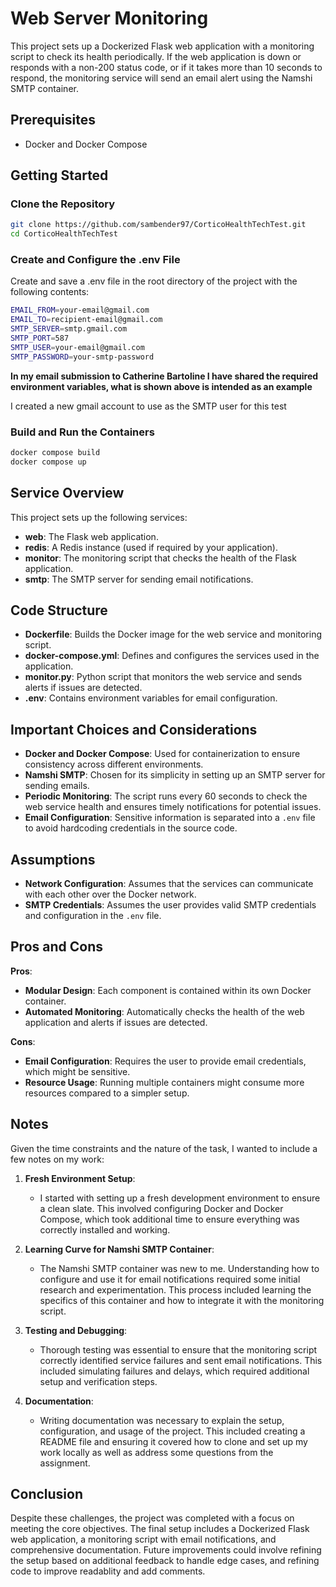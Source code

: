 # Web Server Monitoring

This project sets up a Dockerized Flask web application with a monitoring script to check its health periodically. If the web application is down or responds with a non-200 status code, or if it takes more than 10 seconds to respond, the monitoring service will send an email alert using the Namshi SMTP container.

## Prerequisites

- Docker and Docker Compose

## Getting Started

### Clone the Repository

```bash
git clone https://github.com/sambender97/CorticoHealthTechTest.git
cd CorticoHealthTechTest
```
### Create and Configure the .env File
Create and save a .env file in the root directory of the project with the following contents:

```bash
EMAIL_FROM=your-email@gmail.com
EMAIL_TO=recipient-email@gmail.com
SMTP_SERVER=smtp.gmail.com
SMTP_PORT=587
SMTP_USER=your-email@gmail.com
SMTP_PASSWORD=your-smtp-password
```
**In my email submission to Catherine Bartoline I have shared the required environment variables, what is shown above is intended as an example**

I created a new gmail account to use as the SMTP user for this test

### Build and Run the Containers
```bash
docker compose build
docker compose up
```
## Service Overview

This project sets up the following services:

- **web**: The Flask web application.
- **redis**: A Redis instance (used if required by your application).
- **monitor**: The monitoring script that checks the health of the Flask application.
- **smtp**: The SMTP server for sending email notifications.

## Code Structure

- **Dockerfile**: Builds the Docker image for the web service and monitoring script.
- **docker-compose.yml**: Defines and configures the services used in the application.
- **monitor.py**: Python script that monitors the web service and sends alerts if issues are detected.
- **.env**: Contains environment variables for email configuration.

## Important Choices and Considerations

- **Docker and Docker Compose**: Used for containerization to ensure consistency across different environments.
- **Namshi SMTP**: Chosen for its simplicity in setting up an SMTP server for sending emails.
- **Periodic Monitoring**: The script runs every 60 seconds to check the web service health and ensures timely notifications for potential issues.
- **Email Configuration**: Sensitive information is separated into a `.env` file to avoid hardcoding credentials in the source code.

## Assumptions

- **Network Configuration**: Assumes that the services can communicate with each other over the Docker network.
- **SMTP Credentials**: Assumes the user provides valid SMTP credentials and configuration in the `.env` file.

## Pros and Cons

**Pros**:

- **Modular Design**: Each component is contained within its own Docker container.
- **Automated Monitoring**: Automatically checks the health of the web application and alerts if issues are detected.

**Cons**:

- **Email Configuration**: Requires the user to provide email credentials, which might be sensitive.
- **Resource Usage**: Running multiple containers might consume more resources compared to a simpler setup.

## Notes

Given the time constraints and the nature of the task, I wanted to include a few notes on my work:

1. **Fresh Environment Setup**:
   - I started with setting up a fresh development environment to ensure a clean slate. This involved configuring Docker and Docker Compose, which took additional time to ensure everything was correctly installed and working.

2. **Learning Curve for Namshi SMTP Container**:
   - The Namshi SMTP container was new to me. Understanding how to configure and use it for email notifications required some initial research and experimentation. This process included learning the specifics of this container and how to integrate it with the monitoring script.

3. **Testing and Debugging**:
   - Thorough testing was essential to ensure that the monitoring script correctly identified service failures and sent email notifications. This included simulating failures and delays, which required additional setup and verification steps.

4. **Documentation**:
   - Writing documentation was necessary to explain the setup, configuration, and usage of the project. This included creating a README file and ensuring it covered how to clone and set up my work locally as well as address some questions from the assignment.
  
## Conclusion

Despite these challenges, the project was completed with a focus on meeting the core objectives. The final setup includes a Dockerized Flask web application, a monitoring script with email notifications, and comprehensive documentation. Future improvements could involve refining the setup based on additional feedback to handle edge cases, and refining code to improve readablity and add comments. 

